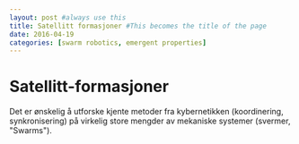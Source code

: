 ```yaml
---
layout: post #always use this
title: Satellitt formasjoner #This becomes the title of the page
date: 2016-04-19
categories: [swarm robotics, emergent properties]
---
```

# Satellitt-formasjoner #

Det er ønskelig å utforske kjente metoder fra kybernetikken (koordinering, synkronisering) på virkelig store mengder av mekaniske systemer (svermer, "Swarms"). 
